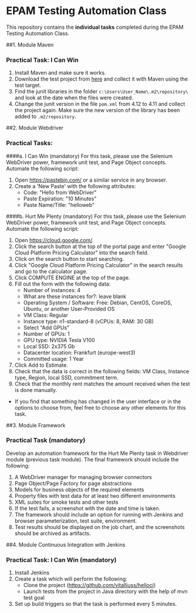 # EPAM Testing Automation Class

This repository contains the **individual tasks** completed during the EPAM Testing Automation Class.

##1. Module Maven
### Practical Task: I Can Win

1. Install Maven and make sure it works.
2. Download the test project from [here](https://github.com/vitalliuss/helloci/tree/master/Java) and collect it with Maven using the test target.
3. Find the junit libraries in the folder `c:\Users\User_Name\.m2\repository\` and look at the date when the files were created.
4. Change the junit version in the file `pom.xml` from 4.12 to 4.11 and collect the project again. Make sure the new version of the library has been added to `.m2/repository`.

##2. Module Webdriver
### Practical Tasks:
####a. I Can Win (mandatory)
For this task, please use the Selenium WebDriver power, framework unit test, and Page Object concepts. Automate the following script:

1. Open https://pastebin.com/ or a similar service in any browser.
2. Create a 'New Paste' with the following attributes:
   - Code: "Hello from WebDriver"
   - Paste Expiration: "10 Minutes"
   - Paste Name/Title: "helloweb"

####b. Hurt Me Plenty (mandatory)
For this task, please use the Selenium WebDriver power, framework unit test, and Page Object concepts. Automate the following script:

1. Open https://cloud.google.com/.
2. Click the search button at the top of the portal page and enter "Google Cloud Platform Pricing Calculator" into the search field.
3. Click on the search button to start searching.
4. Click "Google Cloud Platform Pricing Calculator" in the search results and go to the calculator page.
5. Click COMPUTE ENGINE at the top of the page.
6. Fill out the form with the following data:
   - Number of instances: 4
   - What are these instances for?: leave blank
   - Operating System / Software: Free: Debian, CentOS, CoreOS, Ubuntu, or another User-Provided OS
   - VM Class: Regular
   - Instance type: n1-standard-8 (vCPUs: 8, RAM: 30 GB)
   - Select “Add GPUs”
   - Number of GPUs: 1
   - GPU type: NVIDIA Tesla V100
   - Local SSD: 2x375 Gb
   - Datacenter location: Frankfurt (europe-west3)
   - Committed usage: 1 Year
7. Click Add to Estimate.
8. Check that the data is correct in the following fields: VM Class, Instance type, Region, local SSD, commitment term.
9. Check that the monthly rent matches the amount received when the test is done manually.

* If you find that something has changed in the user interface or in the options to choose from, feel free to choose any other elements for this task.

##3. Module Framework
### Practical Task (mandatory)
Develop an automation framework for the Hurt Me Plenty task in Webdriver module (previous task module). The final framework should include the following:
1. A WebDriver manager for managing browser connectors
2. Page Object/Page Factory for page abstractions
3. Models for business objects of the required elements
4. Property files with test data for at least two different environments
5. XML suites for smoke tests and other tests
6. If the test fails, a screenshot with the date and time is taken.
7. The framework should include an option for running with Jenkins and browser parameterization, test suite, environment.
8. Test results should be displayed on the job chart, and the screenshots should be archived as artifacts.

##4. Module Continuous Integration with Jenkins
### Practical Task: I Can Win (mandatory)
1. Install Jenkins
2. Create a task which will perform the following:
   - Clone the project (https://github.com/vitalliuss/helloci)
   - Launch tests from the project in Java directory with the help of mvn test goal
3. Set up build triggers so that the task is performed every 5 minutes.
